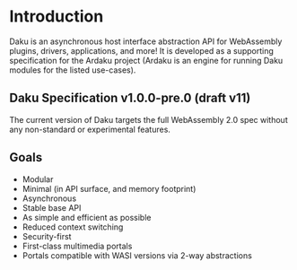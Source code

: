 # Introduction

Daku is an asynchronous host interface abstraction API for WebAssembly plugins,
drivers, applications, and more!  It is developed as a supporting specification
for the Ardaku project (Ardaku is an engine for running Daku modules for the
listed use-cases).

## Daku Specification v1.0.0-pre.0 (draft v11)

The current version of Daku targets the full WebAssembly 2.0 spec without any
non-standard or experimental features.

## Goals
 - Modular
 - Minimal (in API surface, and memory footprint)
 - Asynchronous
 - Stable base API
 - As simple and efficient as possible
 - Reduced context switching
 - Security-first
 - First-class multimedia portals
 - Portals compatible with WASI versions via 2-way abstractions
